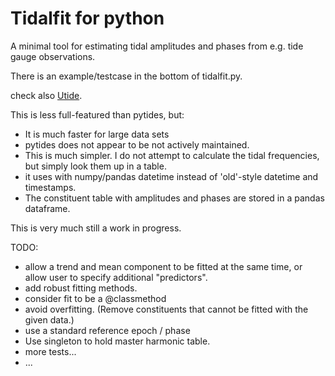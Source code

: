 Tidalfit for python
===================

A minimal tool for estimating tidal amplitudes and phases from e.g. tide gauge observations. 

There is an example/testcase in the bottom of tidalfit.py.

check also [Utide](https://github.com/wesleybowman/UTide).


This is less full-featured than pytides, but:
* It is much faster for large data sets
* pytides does not appear to be not actively maintained. 
* This is much simpler. I do not attempt to calculate the tidal frequencies, but simply look them up in a table. 
* it uses with numpy/pandas datetime instead of 'old'-style datetime and timestamps. 
* The constituent table with amplitudes and phases are stored in a pandas dataframe.

This is very much still a work in progress.


TODO:
* allow a trend and mean component to be fitted at the same time, or allow user to specify additional "predictors".
* add robust fitting methods. 
* consider fit to be a @classmethod
* avoid overfitting. (Remove constituents that cannot be fitted with the given data.)
* use a standard reference epoch / phase 
* Use singleton to hold master harmonic table.
* more tests...
* ...
